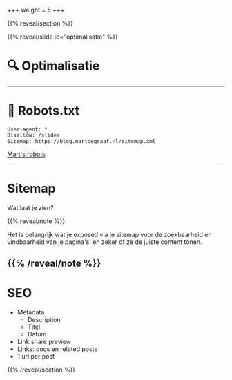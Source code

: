 +++
weight = 5
+++

{{% reveal/section %}}

{{% reveal/slide id="optimalisatie" %}}

# 🔍 Optimalisatie

---

# 🤖 Robots.txt

```
User-agent: *
Disallow: /slides
Sitemap: https://blog.martdegraaf.nl/sitemap.xml
```

[Mart's robots](https://blog.martdegraaf.nl/robots.txt)

---

# Sitemap

Wat laat je zien?


{{% reveal/note %}}

Het is belangrijk wat je exposed via je sitemap voor de zoekbaarheid en vindbaarheid van je pagina's. en zeker of ze de juiste content tonen.

{{% /reveal/note %}}
---

# SEO

- Metadata
  - Description
  - Titel
  - Datum
- Link share preview
- Links: docs en related posts
- 1 url per post


{{% /reveal/section %}}
